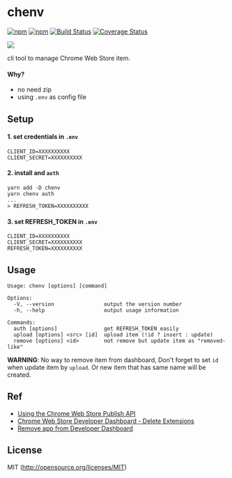 # chenv

[![npm](https://img.shields.io/npm/v/chenv.svg?style=flat-square)](https://www.npmjs.com/package/chenv)
[![npm](https://img.shields.io/npm/dm/chenv.svg?style=flat-square)](https://www.npmjs.com/package/chenv)
[![Build Status](https://img.shields.io/travis/kthjm/chenv.svg?style=flat-square)](https://travis-ci.org/kthjm/chenv)
[![Coverage Status](https://img.shields.io/codecov/c/github/kthjm/chenv.svg?style=flat-square)](https://codecov.io/github/kthjm/chenv)

![](https://i1.wp.com/www.memories-of-movie.com/wp-content/uploads/2015/07/suiken02-1.jpg)

cli tool to manage Chrome Web Store item.

#### Why?
- no need zip
- using `.env` as config file

## Setup

#### 1. set credentials in `.env`
```
CLIENT_ID=XXXXXXXXXX
CLIENT_SECRET=XXXXXXXXXX
```
#### 2. install and `auth`
```shell
yarn add -D chenv
yarn chenv auth
...
> REFRESH_TOKEN=XXXXXXXXXX
```
#### 3. set REFRESH_TOKEN in `.env`
```
CLIENT_ID=XXXXXXXXXX
CLIENT_SECRET=XXXXXXXXXX
REFRESH_TOKEN=XXXXXXXXXX
```

## Usage

```shell
Usage: chenv [options] [command]

Options:
  -V, --version                output the version number
  -h, --help                   output usage information

Commands:
  auth [options]               get REFRESH_TOKEN easily
  upload [options] <src> [id]  upload item (!id ? insert : update)
  remove [options] <id>        not remove but update item as "removed-like"
```
**WARNING**: No way to remove item from dashboard, Don't forget to set `id` when update item by `upload`. Or new item that has same name will be created.

## Ref
- [Using the Chrome Web Store Publish API](https://developer.chrome.com/webstore/using_webstore_api)
- [Chrome Web Store Developer Dashboard - Delete Extensions](https://groups.google.com/a/chromium.org/forum/#!topic/chromium-apps/4lu5AkM6bZw)
- [Remove app from Developer Dashboard](https://groups.google.com/a/chromium.org/forum/m/#!topic/chromium-apps/Orx2vQD-PSk)

## License
MIT (http://opensource.org/licenses/MIT)
